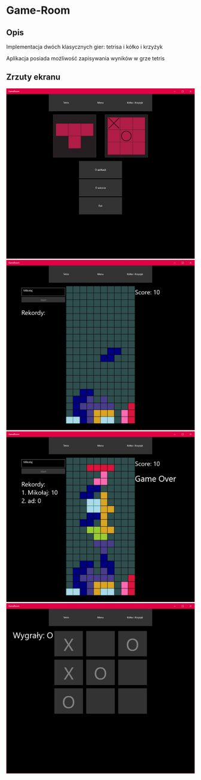 # Game-Room
## Opis 
Implementacja dwóch klasycznych gier: tetrisa i kółko i krzyżyk

Aplikacja posiada możliwość zapisywania wyników w grze tetris

## Zrzuty ekranu

![Menu główne](Screenshots/menu.jpg)
![BMI](Screenshots/tetris1.jpg)
![BMR](Screenshots/tetris2.jpg)
![BMR](Screenshots/tictactoe.jpg)
